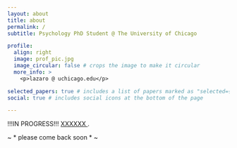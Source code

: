 ```yaml
---
layout: about
title: about
permalink: /
subtitle: Psychology PhD Student @ The University of Chicago

profile:
  align: right
  image: prof_pic.jpg
  image_circular: false # crops the image to make it circular
  more_info: >
    <p>lazaro @ uchicago.edu</p>

selected_papers: true # includes a list of papers marked as "selected={true}"
social: true # includes social icons at the bottom of the page

---
```


!!!IN PROGRESS!!! [XXXXXX ](http://XXXXXXXXXX.com). 

~ * please come back soon * ~  
